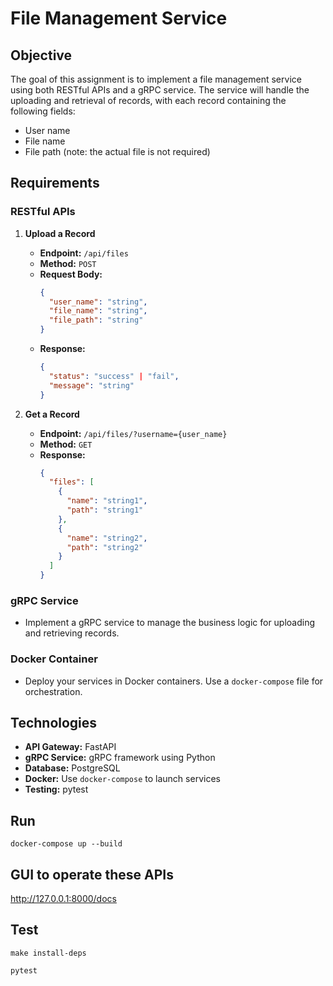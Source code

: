 # File Management Service

## Objective

The goal of this assignment is to implement a file management service using both RESTful APIs and a gRPC service. The service will handle the uploading and retrieval of records, with each record containing the following fields:

- User name
- File name
- File path (note: the actual file is not required)

## Requirements

### RESTful APIs

1. **Upload a Record**
   - **Endpoint:** `/api/files`
   - **Method:** `POST`
   - **Request Body:**
     ```json
     {
       "user_name": "string",
       "file_name": "string",
       "file_path": "string"
     }
     ```
   - **Response:**
     ```json
     {
       "status": "success" | "fail",
       "message": "string"
     }
     ```

2. **Get a Record**
   - **Endpoint:** `/api/files/?username={user_name}`
   - **Method:** `GET`
   - **Response:**
     ```json
     {
       "files": [
         {
           "name": "string1",
           "path": "string1"
         },
         {
           "name": "string2",
           "path": "string2"
         }
       ]
     }
     ```

### gRPC Service

- Implement a gRPC service to manage the business logic for uploading and retrieving records.

### Docker Container

- Deploy your services in Docker containers. Use a `docker-compose` file for orchestration.

## Technologies

- **API Gateway:** FastAPI
- **gRPC Service:** gRPC framework using Python
- **Database:** PostgreSQL
- **Docker:** Use `docker-compose` to launch services
- **Testing:** pytest

## Run
```
docker-compose up --build
```

## GUI to operate these APIs
http://127.0.0.1:8000/docs


## Test
```
make install-deps
```
```
pytest
```


